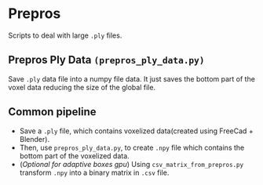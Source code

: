 # Prepros
Scripts to deal with large `.ply` files.

## Prepros Ply Data `(prepros_ply_data.py)`
Save `.ply` data file into a numpy file data. It just saves the bottom part of the voxel data reducing the size of the global file.


## Common pipeline

-   Save a `.ply` file, which contains voxelized data(created using FreeCad + Blender).
-   Then, use `prepros_ply_data.py`, to create `.npy` file which contains the bottom part of the voxelized data.
-   (_Optional for adaptive boxes gpu_) Using `csv_matrix_from_prepros.py` transform `.npy` into a binary matrix in `.csv` file.

